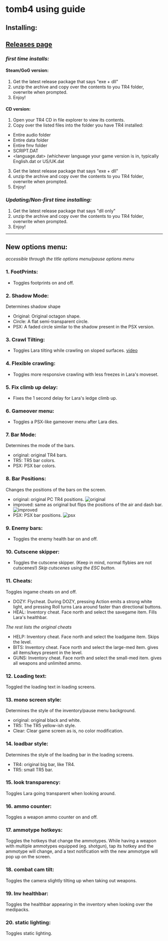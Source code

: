 # tomb4 using guide

## Installing:

## [Releases page](https://github.com/Trxyebeep/TOMB4/releases)

### *first time installs:*

#### Steam/GoG version:
1. Get the latest release package that says "exe + dll"
2. unzip the archive and copy over the contents to you TR4 folder, overwrite when prompted.
3. Enjoy!

#### CD version:
1. Open your TR4 CD in file explorer to view its contents.
2. Copy over the listed files into the folder you have TR4 installed:
- Entire audio folder
- Entire data folder
- Entire fmv folder
- SCRIPT.DAT
- <language.dat> (whichever language your game version is in, typically English.dat or US/UK.dat
3. Get the latest release package that says "exe + dll"
4. unzip the archive and copy over the contents to you TR4 folder, overwrite when prompted.
5. Enjoy!


### *Updating/Non-first time installing:*
1. Get the latest release package that says "dll only"
2. unzip the archive and copy over the contents to you TR4 folder, overwrite when prompted.
3. Enjoy!
------------------------

## New options menu:
*accessible through the title options menu/pause options menu*


### 1. FootPrints:
- Toggles footprints on and off.

### 2. Shadow Mode:
Determines shadow shape
- Original: Original octagon shape.
- Circle: A flat semi-transparent circle.
- PSX: A faded circle similar to the shadow present in the PSX version.

### 3. Crawl Tilting:
- Toggles Lara tilting while crawling on sloped surfaces.
[video](https://user-images.githubusercontent.com/38836940/158032013-ac7a3a1c-4653-458f-9ba5-c73f5dd1207f.mp4)

### 4. Flexible crawling:
- Toggles more responsive crawling with less freezes in Lara's moveset.

### 5. Fix climb up delay:
- Fixes the 1 second delay for Lara's ledge climb up.

### 6. Gameover menu:
- Toggles a PSX-like gameover menu after Lara dies.

### 7. Bar Mode:
Determines the mode of the bars.
- original: original TR4 bars.
- TR5: TR5 bar colors.
- PSX: PSX bar colors.

### 8. Bar Positions:
Changes the positions of the bars on the screen.
- original: original PC TR4 positions.
![original](https://user-images.githubusercontent.com/38836940/158032144-a037fc78-06ab-4a18-baca-fce08499aa59.png)
- improved: same as original but flips the positions of the air and dash bar.
![improved](https://user-images.githubusercontent.com/38836940/158032157-e4aaf9c1-f63f-4eaa-8bd6-2ded821a3d93.png)
- PSX: PSX bar positions.
![psx](https://user-images.githubusercontent.com/38836940/158032158-a0a5fe72-c933-437b-a7f1-c0031553b223.png)

### 9. Enemy bars:
- Toggles the enemy health bar on and off.

### 10. Cutscene skipper:
- Toggles the cutscene skipper. (Keep in mind, normal flybies are not cutscenes!)
*Skip cutscenes using the ESC button.*

### 11. Cheats:
Toggles ingame cheats on and off.

- DOZY: Flycheat. During DOZY, pressing Action emits a strong white light, and pressing Roll turns Lara around faster than directional buttons.
- HEAL: Inventory cheat. Face north and select the savegame item. Fills Lara's healthbar.

*The rest lists the original cheats*
- HELP: Inventory cheat. Face north and select the loadgame item. Skips the level.
- BITS: Inventory cheat. Face north and select the large-med item. gives all items/keys present in the level.
- GUNS: Inventory cheat. Face north and select the small-med item. gives all weapons and unlimited ammo.

### 12. Loading text:
Toggled the loading text in loading screens.

### 13. mono screen style:
Determines the style of the inventory/pause menu background.

- original: original black and white.
- TR5: The TR5 yellow-ish style.
- Clear: Clear game screen as is, no color modification.

### 14. loadbar style:
Determines the style of the loading bar in the loading screens.

- TR4: original big bar, like TR4.
- TR5: small TR5 bar.

### 15. look transparency:
Toggles Lara going transparent when looking around.

### 16. ammo counter:
Toggles a weapon ammo counter on and off.

### 17. ammotype hotkeys:
Toggles the hotkeys that change the ammotypes.
While having a weapon with multiple ammotypes equipped (eg. shotgun), tap its hotkey and the ammotype will change, and a text notification with the new ammotype will pop up on the screen.

### 18. combat cam tilt:
Toggles the camera slightly tilting up when taking out weapons.

### 19. Inv healthbar:
Toggles the healthbar appearing in the inventory when looking over the medipacks.

### 20. static lighting:
Toggles static lighting.
